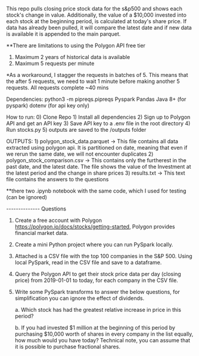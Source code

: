 This repo pulls closing price stock data for the s&p500 and shows each stock's change in value.
Additionally, the value of a $10,000 invested into each stock at the beginning period, is calculated at today's share price.
If data has already been pulled, it will compare the latest date and if new data is available it is appended to the main parquet.

**There are limitations to using the Polygon API free tier
 1) Maximum 2 years of historical data is available 
 2) Maximum 5 requests per minute

*As a workaround, I stagger the requests in batches of 5. This means that the after 5 requests, we need to wait 1 minute before making another 5 requests. 
All requests complete ~40 mins

Dependencies:
python3 -m  pipreqs.pipreqs
    Pyspark
    Pandas
    Java 8+ (for pyspark)
    dotenv (for api key only)

How to run:
    0) Clone Repo
    1) Install all dependencies
    2) Sign up to Polygon API and get an API key 
    3) Save API key to a .env file in the root directory 
    4) Run stocks.py
    5) outputs are saved to the /outputs folder

OUTPUTS:
    1) polygon_stock_data.parquet -> This file contains all data extracted using polygon api. 
       It is partitioned on date, meaning that even if we rerun the same date, we will not encounter duplicates
    2) polygon_stock_comparison.csv -> This contains only the furtherest in the past date, and the latest date.
       The file shows the value of the Investment at the latest period and the change in share prices
    3) results.txt -> This text file contains the answers to the questions

**there two .ipynb notebook with the same code, which I used for testing (can be ignored)

-------------- Questions
1. Create a free account with Polygon https://polygon.io/docs/stocks/getting-started, Polygon provides financial market data.

2. Create a mini Python project where you can run PySpark locally.

3. Attached is a CSV file with the top 100 companies in the S&P 500. Using local PySpark, read in the CSV file and save to a dataframe.

4. Query the Polygon API to get their stock price data per day (closing price) from 2019-01-01 to today, for each company in the CSV file.

5. Write some PySpark transforms to answer the below questions, for simplification you can ignore the effect of dividends.

    a. Which stock has had the greatest relative increase in price in this period?

    b. If you had invested $1 million at the beginning of this period by purchasing $10,000 worth of shares in every company in the list equally, how much would you have today? Technical note, you can assume that it is possible to purchase fractional shares.